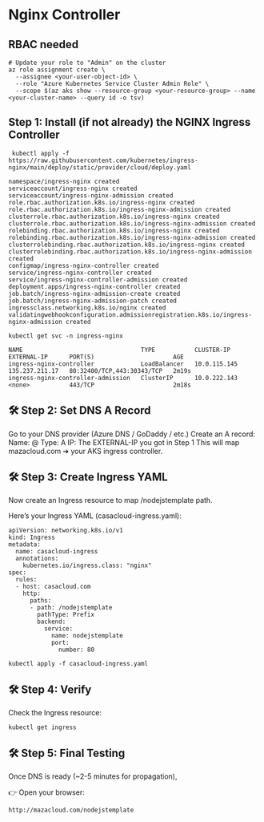 # Nginx Controller 

## RBAC needed 

```
# Update your role to "Admin" on the cluster
az role assignment create \
  --assignee <your-user-object-id> \
  --role "Azure Kubernetes Service Cluster Admin Role" \
  --scope $(az aks show --resource-group <your-resource-group> --name <your-cluster-name> --query id -o tsv)
```

## Step 1: Install (if not already) the NGINX Ingress Controller

```
 kubectl apply -f https://raw.githubusercontent.com/kubernetes/ingress-nginx/main/deploy/static/provider/cloud/deploy.yaml

namespace/ingress-nginx created
serviceaccount/ingress-nginx created
serviceaccount/ingress-nginx-admission created
role.rbac.authorization.k8s.io/ingress-nginx created
role.rbac.authorization.k8s.io/ingress-nginx-admission created
clusterrole.rbac.authorization.k8s.io/ingress-nginx created
clusterrole.rbac.authorization.k8s.io/ingress-nginx-admission created
rolebinding.rbac.authorization.k8s.io/ingress-nginx created
rolebinding.rbac.authorization.k8s.io/ingress-nginx-admission created
clusterrolebinding.rbac.authorization.k8s.io/ingress-nginx created
clusterrolebinding.rbac.authorization.k8s.io/ingress-nginx-admission created
configmap/ingress-nginx-controller created
service/ingress-nginx-controller created
service/ingress-nginx-controller-admission created
deployment.apps/ingress-nginx-controller created
job.batch/ingress-nginx-admission-create created
job.batch/ingress-nginx-admission-patch created
ingressclass.networking.k8s.io/nginx created
validatingwebhookconfiguration.admissionregistration.k8s.io/ingress-nginx-admission created
```

```
kubectl get svc -n ingress-nginx

NAME                                 TYPE           CLUSTER-IP     EXTERNAL-IP      PORT(S)                      AGE
ingress-nginx-controller             LoadBalancer   10.0.115.145   135.237.211.17   80:32400/TCP,443:30343/TCP   2m19s
ingress-nginx-controller-admission   ClusterIP      10.0.222.143   <none>           443/TCP                      2m18s
```

## 🛠 Step 2: Set DNS A Record
Go to your DNS provider (Azure DNS / GoDaddy / etc.)
Create an A record:
Name: @
Type: A
IP: The EXTERNAL-IP you got in Step 1
This will map mazacloud.com ➔ your AKS ingress controller.

## 🛠 Step 3: Create Ingress YAML
Now create an Ingress resource to map /nodejstemplate path.

Here’s your Ingress YAML (casacloud-ingress.yaml):

```
apiVersion: networking.k8s.io/v1
kind: Ingress
metadata:
  name: casacloud-ingress
  annotations:
    kubernetes.io/ingress.class: "nginx"
spec:
  rules:
  - host: casacloud.com
    http:
      paths:
      - path: /nodejstemplate
        pathType: Prefix
        backend:
          service:
            name: nodejstemplate
            port:
              number: 80
```

```
kubectl apply -f casacloud-ingress.yaml
```

## 🛠 Step 4: Verify
Check the Ingress resource:

```
kubectl get ingress
```

## 🛠 Step 5: Final Testing
Once DNS is ready (~2-5 minutes for propagation),

👉 Open your browser:
```
http://mazacloud.com/nodejstemplate
```
